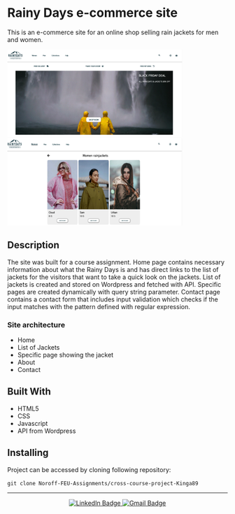 # Rainy Days e-commerce site
This is an e-commerce site for an online shop selling rain jackets for men and women.

<div id="images">
<img src="images/screenshot.rainydays.png" width="400" height="200"/>
<img src="images/screenshot.rainydays2.png" width="400" height="200"/>
</div>

## Description 
The site was built for a course assignment. Home page contains necessary information about what the Rainy Days is and has direct links to the list of jackets for the visitors that want to take a quick look on the jackets. List of jackets is created and stored on Wordpress and fetched with API. Specific pages are created dynamically with query string parameter. 
Contact page contains a contact form that includes input validation which checks if the input matches with the pattern defined with regular expression.

### Site architecture
- Home
- List of Jackets
- Specific page showing the jacket
- About
- Contact


## Built With
- HTML5
- CSS
- Javascript
- API from Wordpress


## Installing
Project can be accessed by cloning following repository: 


```
git clone Noroff-FEU-Assignments/cross-course-project-Kinga89
```

---

<div id="social" align="center">
<a href="https://www.linkedin.com/in/kinga-kot-3a4b8a149/">
  <img src="https://img.shields.io/badge/LinkedIn-blue?style=for-the-badge&logo=linkedin&logoColor=white" alt="LinkedIn Badge"/>
 </a>
  <a href="kotkiga89@gmail.com">
  <img src="https://img.shields.io/badge/Gmail-D14836?style=for-the-badge&logo=gmail&logoColor=white" alt="Gmail Badge"/>
 </a>
</div>


<div align="center">
  <img src="https://komarev.com/ghpvc/?username=Kinga89&style=flat-square&color=blue" alt=""/>
</div>
